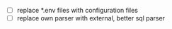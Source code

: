 - [ ] replace *.env files with configuration files
- [ ] replace own parser with external, better sql parser
